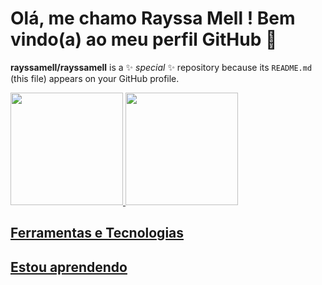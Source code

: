 # Olá, me chamo Rayssa Mell ! Bem vindo(a) ao meu perfil GitHub 👋

**rayssamell/rayssamell** is a ✨ _special_ ✨ repository because its `README.md` (this file) appears on your GitHub profile.

<div>
<a href="https://github.com/rayssamell/rayssamell">
<img loading="lazy" height="180em" src="https://github-readme-stats.vercel.app/api/top-langs/?rayssamell&layout=compact&langs_count=7&theme=dracula"/>
<img loading="lazy" height="180em" src="https://github-readme-stats.vercel.app/api?rayssamell&show_icons=true&theme=dracula&include_all_commits=true&count_private=true"/>
</div>

## Ferramentas e Tecnologias

<link rel="stylesheet" type='text/css' href="https://cdn.jsdelivr.net/gh/devicons/devicon@latest/devicon.min.css" />
<link rel="stylesheet" type='text/css' href="https://cdn.jsdelivr.net/gh/devicons/devicon@latest/devicon.min.css" />
<link rel="stylesheet" type='text/css' href="https://cdn.jsdelivr.net/gh/devicons/devicon@latest/devicon.min.css" />
<link rel="stylesheet" type='text/css' href="https://cdn.jsdelivr.net/gh/devicons/devicon@latest/devicon.min.css" />
<link rel="stylesheet" type='text/css' href="https://cdn.jsdelivr.net/gh/devicons/devicon@latest/devicon.min.css" />

## Estou aprendendo

<link rel="stylesheet" type='text/css' href="https://cdn.jsdelivr.net/gh/devicons/devicon@latest/devicon.min.css" />
<link rel="stylesheet" type='text/css' href="https://cdn.jsdelivr.net/gh/devicons/devicon@latest/devicon.min.css"  width="40" height="40"/>


